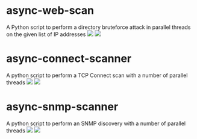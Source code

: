 # async-web-scan
A Python script to perform a directory bruteforce attack in parallel threads on the given list of IP addresses
<img src="https://i.imgur.com/VOjaNLk.png" />
<img src="https://i.imgur.com/DgcCVZZ.png" />

# async-connect-scanner
A python script to perform a TCP Connect scan with a number of parallel threads
<img src="https://i.imgur.com/9G3OAE5.png" />
<img src="https://i.imgur.com/AIUNI1p.png" />

# async-snmp-scanner
A python script to perform an SNMP discovery with a number of parallel threads
<img src="https://i.imgur.com/4vNB4xS.jpg" />
<img src="https://i.imgur.com/l6JpUIK.jpg" />
